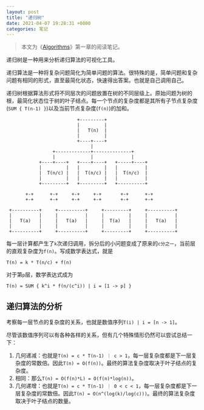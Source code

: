 ```yaml
---
layout: post
title: "递归树"
date: 2021-04-07 19:28:31 +0800
categories: 笔记
---
```


> 本文为《[Algorithms](https://jeffe.cs.illinois.edu/teaching/algorithms/)》第一章的阅读笔记。

递归树是一种用来分析递归算法的可视化工具。

递归算法是一种将复杂问题简化为简单问题的算法。很特殊的是，简单问题和复杂问题有相同的形式，直至最简化状态，快速得出答案。也就是自己调用自己。

递归树根据算法形式将不同层次的问题放置在树的不同层级上。原始问题为树的根，最简化状态位于树的叶子结点。每一个节点的复杂度都是其所有子节点复杂度(`SUM { T(n-1) }`)以及当前节点复杂度(`f(n)`)的加和。

```
                          +---------+
                          |         |
                          |   T(n)  |
                          |         |
                          +----+----+
                               |
                 +-------------+--------------+
                 |             |              |
            +----+----+   +----+----+   +-----+----+
            |         |   |         |   |          |
            |  T(n/c) |   |  T(n/c) |   |  T(n/c)  |
            |         |   |         |   |          |
            +---------+   +---------+   +----------+

       +-+      +-+     +-+     +-+       +-+      +-+
       +-+      +-+     +-+     +-+       +-+      +-+

 +----------+     +----------+     +---------+     +----------+
 |          |     |          |     |         |     |          |
 |   T(a)   |     |   T(a)   |     |  T(a)   |     |   T(a)   |
 |          |     |          |     |         |     |          |
 +----------+     +----------+     +---------+     +----------+
```

每一层计算都产生了`k`次递归调用，拆分后的小问题变成了原来的`c分之一`，当前层的直观复杂度为`f(n)`。写成数学表达式，就是
```
T(n) = k * T(n/c) + f(n)
```
对于第`p`层，数学表达式成为
```
T(n) = SUM { k^i * f(n/(c^i)) | i = [1 -> p] }
```

## 递归算法的分析

考察每一层节点的复杂度的关系，也就是数值序列`T(i) | i = [n -> 1]`。

尽管该数值序列可以有各种各样的关系，但有几个特殊情形仍然可以尝试总结一下：

1. 几何递减：也就是`T(n) = c * T(n-1) ｜ c > 1`，每一层复杂度都是下一层复杂度的常数倍。因此`T(n) = O(f(n))`。最终的算法复杂度取决于叶子结点的复杂度。
2. 相同：那么`T(n) = O(f(n)*L) = O(f(n)*log(n))`。
3. 几何递增：也就是`T(n) = c * T(n-1) ｜ 0 < c < 1`，每一层复杂度都是下一层复杂度的常数倍。因此`T(n) = O(n^(log(k)/log(c)))`。最终的算法复杂度取决于叶子结点的数量。
















